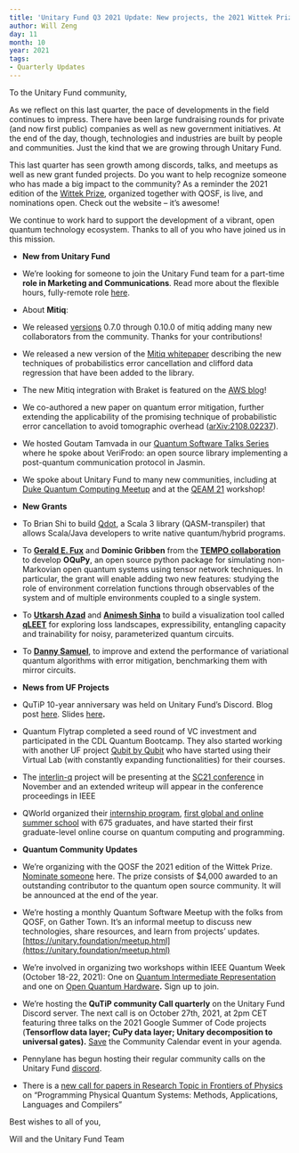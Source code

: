 ```yaml
---
title: 'Unitary Fund Q3 2021 Update: New projects, the 2021 Wittek Prize and QuTiP community calls'
author: Will Zeng
day: 11
month: 10
year: 2021
tags:
- Quarterly Updates
---
```


To the Unitary Fund community,

As we reflect on this last quarter, the pace of developments in the field continues to impress. There have been large fundraising rounds for private (and now first public) companies as well as new government initiatives. At the end of the day, though, technologies and industries are built by people and communities. Just the kind that we are growing through Unitary Fund.

This last quarter has seen growth among discords, talks, and meetups as well as new grant funded projects. Do you want to help recognize someone who has made a big impact to the community? As a reminder the 2021 edition of the [Wittek Prize](http://wittekprize.com/), organized together with QOSF, is live, and nominations open. Check out the website – it’s awesome!

We continue to work hard to support the development of a vibrant, open quantum technology ecosystem. Thanks to all of you who have joined us in this mission.

*   ****New from Unitary Fund****

*   We’re looking for someone to join the Unitary Fund team for a part-time **role in Marketing and Communications**. Read more about the flexible hours, fully-remote role [here](https://unitary.foundation/jobs/marketing_comm.html). 
*   About **Mitiq**: 

*   We released [versions](https://opencollective.com/) 0.7.0 through 0.10.0 of mitiq adding many new collaborators from the community. Thanks for your contributions!
*   We released a new version of the [Mitiq whitepaper](https://unitary.foundation/posts/new_version_mitiq_paper.html) describing the new techniques of probabilistics error cancellation and clifford data regression that have been added to the library.
*   The new Mitiq integration with Braket is featured on the [AWS blog](https://aws.amazon.com/blogs/quantum-computing/exploring-quantum-error-mitigation-with-mitiq-and-amazon-braket/)!

*   We co-authored a new paper on quantum error mitigation, further extending the applicability of the promising technique of probabilistic error cancellation to avoid tomographic overhead ([arXiv:2108.02237](https://arxiv.org/abs/2108.02237)).
*   We hosted Goutam Tamvada in our [Quantum Software Talks Series](https://unitary.foundation/talks.html) where he spoke about VeriFrodo: an open source library implementing a post-quantum communication protocol in Jasmin.
*   We spoke about Unitary Fund to many new communities, including at [Duke Quantum Computing Meetup](https://www.meetup.com/en-AU/Quantum-Computing-Meetup-Group/events/280653454/) and at the [QEAM 21](https://qeam21.ph.biu.ac.il/) workshop! 

*   ****New Grants****

*   To Brian Shi to build [Qdot](https://github.com/brs96/Qdot), a Scala 3 library (QASM-transpiler) that allows Scala/Java developers to write native quantum/hybrid programs.
*   To [**Gerald E. Fux**](https://twitter.com/fuxgerald) and **Dominic Gribben** from the [**TEMPO collaboration**](https://github.com/tempoCollaboration/TimeEvolvingMPO) to develop **OQuPy**, an open source python package for simulating non-Markovian open quantum systems using tensor network techniques. In particular, the grant will enable adding two new features: studying the role of environment correlation functions through observables of the system and of multiple environments coupled to a single system.
*   To [**Utkarsh Azad**](https://obliviateandsurrender.github.io/) and [**Animesh Sinha**](https://researchweb.iiit.ac.in/~animesh.sinha/home) to build a visualization tool called [**qLEET**](https://github.com/QLemma/qLEET) for exploring loss landscapes, expressibility, entangling capacity and trainability for noisy, parameterized quantum circuits.
*   To [**Danny Samuel**](https://www.linkedin.com/in/danny-samuel-9a8a621ba/), to improve and extend the performance of variational quantum algorithms with error mitigation, benchmarking them with mirror circuits.  
      
    

*   ****News from UF Projects****

*   QuTiP 10-year anniversary was held on Unitary Fund’s Discord. Blog post [here](https://unitary.foundation/posts/qutip_10_years.html). Slides [here](https://docs.google.com/presentation/d/1eXD9IYkFLTTGuxCo-eTA_8jp-Oui8XEeFJARYGUSUCI/edit?usp=sharing)**.**
*   Quantum Flytrap completed a seed round of VC investment and participated in the CDL Quantum Bootcamp. They also started working with another UF project [Qubit by Qubit](http://mail01.tinyletterapp.com/quantum-flytrap/quantum-flytrap-oct-2021-inner-circle-updates/20044426-www.qubitbyqubit.org/?c=91a20b9d-2637-48ea-b7c5-538d9ab4958d) who have started using their Virtual Lab (with constantly expanding functionalities) for their courses.
*   The [interlin-q](https://github.com/Interlin-q/Interlin-q/) project will be presenting at the [SC21 conference](https://events.cels.anl.gov/event/27/overview) in November and an extended writeup will appear in the conference proceedings in IEEE
*   QWorld organized their [internship program](https://qworld.net/qintern-2021/), [first global and online summer school](https://qworld.net/quantum-summer-school-2021/) with 675 graduates, and have started their first graduate-level online course on quantum computing and programming.

*   ****Quantum Community Updates****

*   We’re organizing with the QOSF the 2021 edition of the Wittek Prize. [Nominate someone](http://wittekprize.com/) here. The prize consists of $4,000 awarded to an outstanding contributor to the quantum open source community. It will be announced at the end of the year. 
*   We’re hosting a monthly Quantum Software Meetup with the folks from QOSF, on Gather Town. It’s an informal meetup to discuss new technologies, share resources, and learn from projects’ updates. [https://unitary.foundation/meetup.html](https://unitary.foundation/meetup.html)
*   We’re involved in organizing two workshops within IEEE Quantum Week (October 18-22, 2021): One on [Quantum Intermediate Representation](https://unitaryfund.github.io/quantum-intermediate-rep-workshop/) and one on [Open Quantum Hardware](https://unitaryfund.github.io/openquantumhardware-workshop/)**.** Sign up to join.
*   We’re hosting the **QuTiP community Call quarterly** on the Unitary Fund Discord server. The next call is on October 27th, 2021, at 2pm CET featuring three talks on the 2021 Google Summer of Code projects (**Tensorflow data layer; CuPy data layer; Unitary decomposition to universal gates).** [Save](https://calendar.google.com/event?action=TEMPLATE&tmeid=N2hmcDliaDcxZmNlb2tyaGloMmM5a200YWwgY19tZ3FkcTZoajJpc2k0ZDZoNDY3a2Zxdmc2MEBn&tmsrc=c_mgqdq6hj2isi4d6h467kfqvg60%40group.calendar.google.com) the Community Calendar event in your agenda.
*   Pennylane has begun hosting their regular community calls on the Unitary Fund [discord](http://discord.unitary.foundation).
*   There is a [new call for papers in Research Topic in Frontiers of Physics](https://www.frontiersin.org/research-topics/26678/programming-physical-quantum-systems-methods-applications-languages-and-compilers) on “Programming Physical Quantum Systems: Methods, Applications, Languages and Compilers”

Best wishes to all of you,

Will and the Unitary Fund Team
